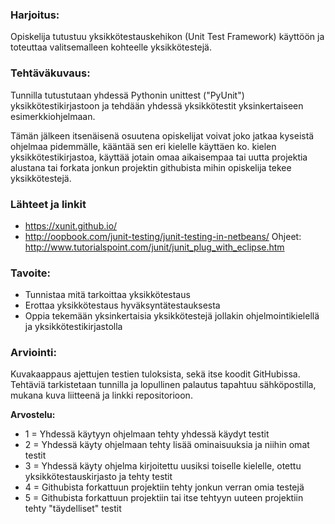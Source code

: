 ### Harjoitus:

Opiskelija tutustuu yksikkötestauskehikon (Unit Test Framework) käyttöön ja toteuttaa valitsemalleen kohteelle yksikkötestejä.

### Tehtäväkuvaus:

Tunnilla tutustutaan yhdessä Pythonin unittest ("PyUnit") yksikkötestikirjastoon ja tehdään yhdessä yksikkötestit yksinkertaiseen esimerkkiohjelmaan.

Tämän jälkeen itsenäisenä osuutena opiskelijat voivat joko jatkaa kyseistä ohjelmaa pidemmälle, kääntää sen eri kielelle käyttäen ko. kielen yksikkötestikirjastoa, käyttää jotain omaa aikaisempaa tai uutta projektia alustana tai forkata jonkun projektin githubista mihin opiskelija tekee yksikkötestejä.

### Lähteet ja linkit

* https://xunit.github.io/
* http://oopbook.com/junit-testing/junit-testing-in-netbeans/
Ohjeet: http://www.tutorialspoint.com/junit/junit_plug_with_eclipse.htm

### Tavoite:

* Tunnistaa mitä tarkoittaa yksikkötestaus
* Erottaa yksikkötestaus hyväksyntätestauksesta
* Oppia tekemään yksinkertaisia yksikkötestejä jollakin ohjelmointikielellä ja yksikkötestikirjastolla

### Arviointi:

Kuvakaappaus ajettujen testien tuloksista, sekä itse koodit GitHubissa. 
Tehtäviä tarkistetaan tunnilla ja lopullinen palautus tapahtuu sähköpostilla, mukana kuva liitteenä ja linkki repositorioon.

**Arvostelu:**

- 1 = Yhdessä käytyyn ohjelmaan tehty yhdessä käydyt testit
- 2 = Yhdessä käyty ohjelmaan tehty lisää ominaisuuksia ja niihin omat testit
- 3 = Yhdessä käyty ohjelma kirjoitettu uusiksi toiselle kielelle, otettu yksikkötestauskirjasto ja tehty testit
- 4 = Githubista forkattuun projektiin tehty jonkun verran omia testejä
- 5 = Githubista forkattuun projektiin tai itse tehtyyn uuteen projektiin tehty "täydelliset" testit









